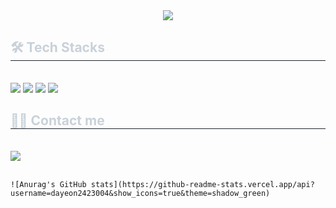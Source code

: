 <div align= "center">
    <img src="https://capsule-render.vercel.app/api?type=waving&color=0:39a239,100:2f4b39&height=180&text=Hello,%20world!&animation=fadeIn&fontColor=cdf0cc&fontSize=70" />
    </div>
    <div style="text-align: left;">
    <h2 style="border-bottom: 1px solid #21262d; color: #c9d1d9;"> 🛠️ Tech Stacks </h2> <br> 
    <div style="margin: ; text-align: left;" "text-align: left;"> <img src="https://img.shields.io/badge/Java-007396?style=flat-square&logo=Java&logoColor=white">
          <img src="https://img.shields.io/badge/MySQL-4479A1?style=flat-square&logo=MySQL&logoColor=white">
          <img src="https://img.shields.io/badge/Python-3776AB?style=flat-square&logo=Python&logoColor=white">
          <img src="https://img.shields.io/badge/Notion-000000?style=flat-square&logo=Notion&logoColor=white">
          </div>
    </div>
    <div style="text-align: left;">
    <h2 style="border-bottom: 1px solid #21262d; color: #c9d1d9;"> 🧑‍💻 Contact me </h2> <br> 
    <div style="text-align: left;"> <a href=mailto:yean5383@gmail.com> <img src="https://img.shields.io/badge/Gmail-EA4335?style=flat-square&logo=Gmail&logoColor=white&link=mailto:yean5383@gmail.com"> </a>
          </div>  <br> 
    <div style="text-align: left;">  </div> 
    </div>
    
    ![Anurag's GitHub stats](https://github-readme-stats.vercel.app/api?username=dayeon2423004&show_icons=true&theme=shadow_green)
    

<!-- 
    1. readme는 마크다운 문법으로 작성되며, 이것은 렌더링 되지 않음.
    2. https://github.com/anuraghazra/github-readme-stats/blob/master/themes/README.md
    3. [https://github.com/anuraghazra/github-readme-stats/blob/master/themes/README.md](https://github-profile-readme-editor.netlify.app/)](https://github-profile-readme-editor.netlify.app/)
-->
